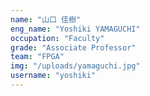 ```yaml
---
name: "山口 佳樹"
eng_name: "Yoshiki YAMAGUCHI"
occupation: "Faculty"
grade: "Associate Professor"
team: "FPGA"
img: "/uploads/yamaguchi.jpg"
username: "yoshiki"
---
```

